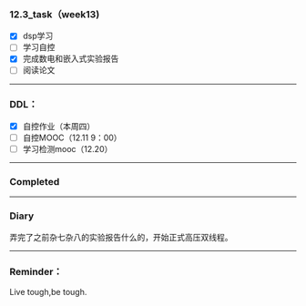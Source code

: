 ### 12.3_task（week13)

* [X] dsp学习
* [ ] 学习自控
* [X] 完成数电和嵌入式实验报告
* [ ] 阅读论文

---

### DDL：

* [X] 自控作业（本周四）
* [ ] 自控MOOC（12.11 9：00）
* [ ] 学习检测mooc（12.20）

---

### Completed

---

### Diary

弄完了之前杂七杂八的实验报告什么的，开始正式高压双线程。

---

### Reminder：

Live tough,be tough.
